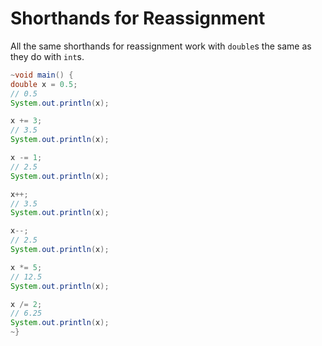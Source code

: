 # Shorthands for Reassignment

All the same shorthands for reassignment work with `double`s the same as they do with `int`s.

```java
~void main() {
double x = 0.5;
// 0.5
System.out.println(x);

x += 3;
// 3.5
System.out.println(x);

x -= 1;
// 2.5
System.out.println(x);

x++;
// 3.5
System.out.println(x);

x--;
// 2.5
System.out.println(x);

x *= 5;
// 12.5
System.out.println(x);

x /= 2;
// 6.25
System.out.println(x);
~}
```
